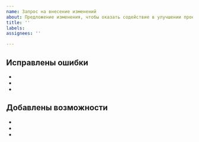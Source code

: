 ```yaml
---
name: Запрос на внесение изменений
about: Предложение изменения, чтобы оказать содействие в улучшении проекта.
title: ''
labels:
assignees: ''

---
```

<!--- Укажите краткую сводную информацию в заголовке выше -->

<!--
- Заполните приведённые ниже шаблон
-->

## Исправлены ошибки

<!--- (по возможности - указывайте ссылку на issue через `#номер-issue`) -->

-
-
-

## Добавлены возможности

<!--- (по возможности - указывайте ссылку на issue через `#номер-issue`) -->

-
-
-
